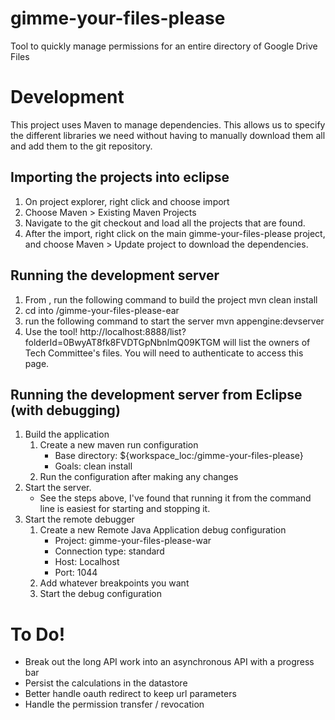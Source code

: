 gimme-your-files-please
=======================

Tool to quickly manage permissions for an entire directory of Google Drive Files




Development
===========

This project uses Maven to manage dependencies.  This allows us to specify the different libraries we need without having to manually download them all and add them to the git repository.

Importing the projects into eclipse
-----------------------------------
1.  On project explorer, right click and choose import
2.  Choose Maven > Existing Maven Projects
3.  Navigate to the git checkout and load all the projects that are found.
4.  After the import, right click on the main gimme-your-files-please project, and choose Maven > Update project to download the dependencies.
  
Running the development server
------------------------------
1.  From <basedir>, run the following command to build the project
        mvn clean install 
2.  cd into <base dir>/gimme-your-files-please-ear
3.  run the following command to start the server
        mvn appengine:devserver
4.  Use the tool!  http://localhost:8888/list?folderId=0BwyAT8fk8FVDTGpNbnlmQ09KTGM will list the owners of Tech Committee's files.  You will need to authenticate to access this page.
        
Running the development server from Eclipse (with debugging)
------------------------------------------------------------
1.  Build the application
    1.  Create a new maven run configuration
        *  Base directory:  ${workspace_loc:/gimme-your-files-please}
        *  Goals:  clean install  
    2.  Run the configuration after making any changes
2.  Start the server.
    *  See the steps above, I've found that running it from the command line is easiest for starting and stopping it.
3.  Start the remote debugger
    1.  Create a new Remote Java Application debug configuration
        *  Project: gimme-your-files-please-war
        *  Connection type:  standard
        *  Host:  Localhost
        *  Port:  1044
    2.  Add whatever breakpoints you want
    3.  Start the debug configuration


To Do!
======

* Break out the long API work into an asynchronous API with a progress bar
* Persist the calculations in the datastore
* Better handle oauth redirect to keep url parameters
* Handle the permission transfer / revocation

